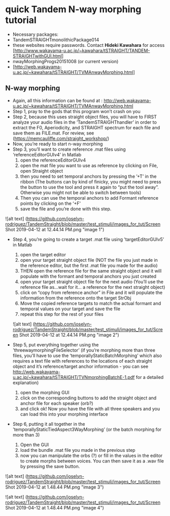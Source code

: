 # quick Tandem N-way morphing tutorial


* Necessary packages: 
* TandemSTRAIGHTmonolithicPackage014
* these websites require passwords. Contact **Hideki Kawahara** for access [http://www.wakayama-u.ac.jp/~kawahara/tSTRAIGHT/TANDEM-STRAIGHTwithGUI.html]
* nwayMorphingProgs20151008 (or current version)
*  [http://web.wakayama-u.ac.jp/~kawahara/tSTRAIGHT/TVMAnwayMorphing.html]


## N-way morphing
* Again, all this information can be found at : http://web.wakayama-u.ac.jp/~kawahara/tSTRAIGHT/TVMAnwayMorphing.html
* Step 1, pray to the gods that this program won’t crash on you
* Step 2, because this uses straight object files, you will have to FIRST analyze your audio files in the ’TandemSTRAIGHThandler’ in order to extract the F0, Aperiodicity, and STRAIGHT spectrum for each file and save them as FILE.mat. For review, see (https://memcauliffe.com/straight_workshop/)
* Now, you’re ready to start n-way morphing
* Step 3, you’ll want to create reference .mat files using ‘referenceEditorGUIv4’ in Matlab 
    1. open the referenceEditorGUIv4
    2. open the mat file you want to use as reference by clicking on File, open Straight object
    3. then you need to set temporal anchors by pressing the ’+T’ in the ribbon (The buttons can by kind of finicky, you might need to press the button to use the tool and press it again to “put the tool away”. Otherwise you might not be able to switch between tools)
    4. Then you can use the temporal anchors to add Formant reference points by clicking on the ‘+F'
    5. save the file and you’re done with this step.
    
![alt text] (https://github.com/joselyn-rodriguez/TandemStraight/blob/master/test_stimuli/images_for_tut/Screen Shot 2019-04-12 at 12.44.14 PM.png "image 1")

  
* Step 4, you’re going to create a target .mat file using ’targetEditorGUIv5’ in Matlab
    1. open the target editor
    2. open your target straight object file (NOT the file you just made in the reference editor, but the first .mat file you made for the audio)
    3. THEN open the reference file for the same straight object and it will populate with the formant and temporal anchors you just created
    4. open your target straight object file for the next audio
        (You’ll use the reference file as…wait for it… a reference for the next straight object)
    4. click on “copy from reference anchor” in File and it will populate the information from the reference onto the target StrObj
    5. Move the copied reference targets to match the actual formant and temporal values on your target and save the file 
    6. repeat this step for the rest of your files
    
    ![alt text] (https://github.com/joselyn-rodriguez/TandemStraight/blob/master/test_stimuli/images_for_tut/Screen Shot 2019-04-12 at 12.44.14 PM.png "image 2")
    
* Step 5, put everything together using the ’threewaymorphingFileSelector’ (if you’re morphing more than three files, you’ll have to use the ‘temporallyStaticBatchMorphing’ which also requires a text file with references to the locations of each straight object and it’s reference/target anchor information - you can see http://web.wakayama-u.ac.jp/~kawahara/tSTRAIGHT/TVNmorphingBatchE-1.pdf for a detailed explanation) 
    1. open the morphing GUI
    2.  click on the corresponding buttons to add the straight object and anchor file for each speaker (orb?)
    3. and click ok! Now you have the file with all three speakers and you can load this into your morphing interface
*  Step 6, putting it all together in the ’temporallyStaticTiedAspect3WayMorphing’ (or the batch morphing for more than 3)
    1. Open the GUI
    2. load the bundle .mat file you made in the previous step
    3. now you can manipulate the orbs (?) or fill in the values in the editor to create morphs between voices. You can then save it as a .wav file by pressing the save button.
    
![alt text] (https://github.com/joselyn-rodriguez/TandemStraight/blob/master/test_stimuli/images_for_tut/Screen Shot 2019-04-12 at 1.48.44 PM.png "image 3")

![alt text] (https://github.com/joselyn-rodriguez/TandemStraight/blob/master/test_stimuli/images_for_tut/Screen Shot 2019-04-12 at 1.48.44 PM.png "image 4")


